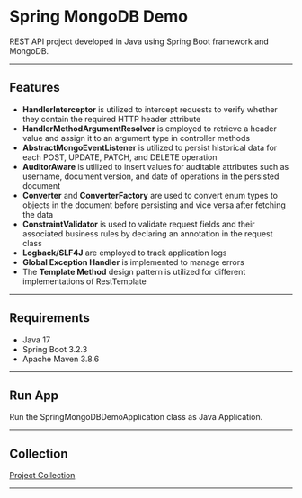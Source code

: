 # Spring MongoDB Demo
REST API project developed in Java using Spring Boot framework and MongoDB.

----------

## Features
- **HandlerInterceptor** is utilized to intercept requests to verify whether they contain the required HTTP header attribute
- **HandlerMethodArgumentResolver** is employed to retrieve a header value and assign it to an argument type in controller methods
- **AbstractMongoEventListener** is utilized to persist historical data for each POST, UPDATE, PATCH, and DELETE operation
- **AuditorAware** is utilized to insert values for auditable attributes such as username, document version, and date of operations in the persisted document
- **Converter** and **ConverterFactory** are used to convert enum types to objects in the document before persisting and vice versa after fetching the data
- **ConstraintValidator** is used to validate request fields and their associated business rules by declaring an annotation in the request class
- **Logback/SLF4J** are employed to track application logs
- **Global Exception Handler** is implemented to manage errors
- The **Template Method** design pattern is utilized for different implementations of RestTemplate

----------

## Requirements
- Java 17
- Spring Boot 3.2.3
- Apache Maven 3.8.6

----------

## Run App
Run the SpringMongoDBDemoApplication class as Java Application.

----------

## Collection
[Project Collection][1]

----------

[1]: https://github.com/erebelo/spring-mongodb-demo/tree/develop/collection